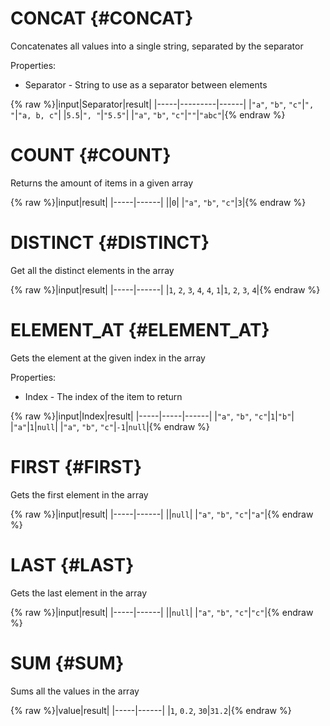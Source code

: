 # CONCAT {#CONCAT}

Concatenates all values into a single string, separated by the separator

Properties:

 * Separator - String to use as a separator between elements

{% raw %}|input|Separator|result|
|-----|---------|------|
|```"a"```, ```"b"```, ```"c"```|```", "```|```"a, b, c"```|
|```5.5```|```", "```|```"5.5"```|
|```"a"```, ```"b"```, ```"c"```|```""```|```"abc"```|{% endraw %}


# COUNT {#COUNT}

Returns the amount of items in a given array

{% raw %}|input|result|
|-----|------|
||```0```|
|```"a"```, ```"b"```, ```"c"```|```3```|{% endraw %}


# DISTINCT {#DISTINCT}

Get all the distinct elements in the array

{% raw %}|input|result|
|-----|------|
|```1```, ```2```, ```3```, ```4```, ```4```, ```1```|```1```, ```2```, ```3```, ```4```|{% endraw %}


# ELEMENT_AT {#ELEMENT_AT}

Gets the element at the given index in the array

Properties:

 * Index - The index of the item to return

{% raw %}|input|Index|result|
|-----|-----|------|
|```"a"```, ```"b"```, ```"c"```|```1```|```"b"```|
|```"a"```|```1```|```null```|
|```"a"```, ```"b"```, ```"c"```|```-1```|```null```|{% endraw %}


# FIRST {#FIRST}

Gets the first element in the array

{% raw %}|input|result|
|-----|------|
||```null```|
|```"a"```, ```"b"```, ```"c"```|```"a"```|{% endraw %}


# LAST {#LAST}

Gets the last element in the array

{% raw %}|input|result|
|-----|------|
||```null```|
|```"a"```, ```"b"```, ```"c"```|```"c"```|{% endraw %}


# SUM {#SUM}

Sums all the values in the array

{% raw %}|value|result|
|-----|------|
|```1```, ```0.2```, ```30```|```31.2```|{% endraw %}
